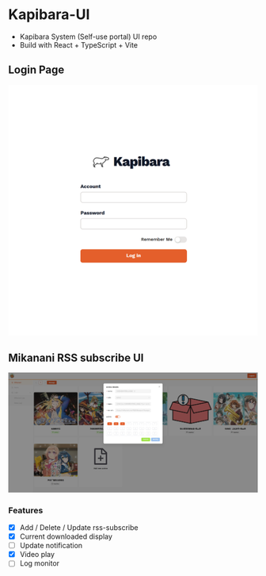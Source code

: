# Kapibara-UI

- Kapibara System (Self-use portal) UI repo
- Build with React + TypeScript + Vite

## Login Page

![Kapibara-login-page](images/Kapibara-login-page.png)

## Mikanani RSS subscribe UI

![Mikanani-page](images/Mikanani-page.png)

### Features

- [x] Add / Delete / Update rss-subscribe
- [x] Current downloaded display
- [ ] Update notification
- [x] Video play
- [ ] Log monitor
